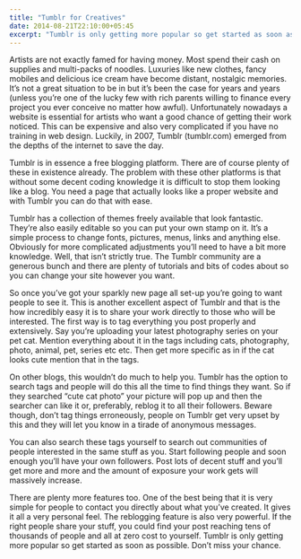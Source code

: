 ```yaml
---
title: "Tumblr for Creatives"
date: 2014-08-21T22:10:00+05:45
excerpt: "Tumblr is only getting more popular so get started as soon as possible."
---
```


Artists are not exactly famed for having money. Most spend their cash on supplies and multi-packs of noodles. Luxuries like new clothes, fancy mobiles and delicious ice cream have become distant, nostalgic memories. It’s not a great situation to be in but it’s been the case for years and years (unless you’re one of the lucky few with rich parents willing to finance every project you ever conceive no matter how awful). Unfortunately nowadays a website is essential for artists who want a good chance of getting their work noticed. This can be expensive and also very complicated if you have no training in web design. Luckily, in 2007, Tumblr (tumblr.com) emerged from the depths of the internet to save the day.

Tumblr is in essence a free blogging platform. There are of course plenty of these in existence already. The problem with these other platforms is that without some decent coding knowledge it is difficult to stop them looking like a blog. You need a page that actually looks like a proper website and with Tumblr you can do that with ease.

Tumblr has a collection of themes freely available that look fantastic. They’re also easily editable so you can put your own stamp on it. It’s a simple process to change fonts, pictures, menus, links and anything else. Obviously for more complicated adjustments you’ll need to have a bit more knowledge. Well, that isn’t strictly true. The Tumblr community are a generous bunch and there are plenty of tutorials and bits of codes about so you can change your site however you want.

So once you’ve got your sparkly new page all set-up you’re going to want people to see it. This is another excellent aspect of Tumblr and that is the how incredibly easy it is to share your work directly to those who will be interested. The first way is to tag everything you post properly and extensively. Say you’re uploading your latest photography series on your pet cat. Mention everything about it in the tags including cats, photography, photo, animal, pet, series etc etc. Then get more specific as in if the cat looks cute mention that in the tags.

On other blogs, this wouldn’t do much to help you. Tumblr has the option to search tags and people will do this all the time to find things they want. So if they searched “cute cat photo” your picture will pop up and then the searcher can like it or, preferably, reblog it to all their followers. Beware though, don’t tag things erroneously, people on Tumblr get very upset by this and they will let you know in a tirade of anonymous messages.

You can also search these tags yourself to search out communities of people interested in the same stuff as you. Start following people and soon enough you’ll have your own followers. Post lots of decent stuff and you’ll get more and more and the amount of exposure your work gets will massively increase.

There are plenty more features too. One of the best being that it is very simple for people to contact you directly about what you’ve created. It gives it all a very personal feel. The reblogging feature is also very powerful. If the right people share your stuff, you could find your post reaching tens of thousands of people and all at zero cost to yourself. Tumblr is only getting more popular so get started as soon as possible. Don’t miss your chance.
